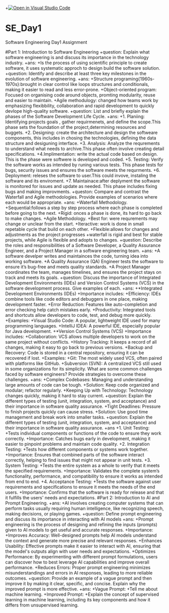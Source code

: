 +[![Open in Visual Studio Code](https://classroom.github.com/assets/open-in-vscode-2e0aaae1b6195c2367325f4f02e2d04e9abb55f0b24a779b69b11b9e10269abc.svg)](https://classroom.github.com/online_ide?assignment_repo_id=15566355&assignment_repo_type=AssignmentRepo)
# SE_Day1
Software Engineering Day1 Assignment

#Part 1: Introduction to Software Engineering
+question:
Explain what software engineering is and discuss its importance in the technology industry.
+ans:
+Is the process of using scientific principle to create software, it uses systematic approch to design build the software solution.
+question:
Identify and describe at least three key milestones in the evolution of software engineering.
+ans:
+Structure programing{1960s-1970s}:brought in clear control like loops structures and conditionals, making it easier to read and less error-prone.
+Object-oriented program: Focused on organising code around objects, promting modularity, reuse and easier to maintain.
+Agile methodulogy: changed how teams work by emphasizing flexibbility, collaboration and rapid development to quickly devlope high-quality software.
+question:
List and briefly explain the phases of the Software Development Life Cycle.
+ans:
+1. Planiing: Identifying projects goals , gather requirmenets, and define the scope.This phase sets the foundation of the project,determining resources and buggets.
+2. Designing: create the architecture and design the softweare components, this includes in chosing the technologies, defining the data structure and desiguning interface.
+3. Analysis: Analyze the requrements to understand what needs to archive.This phase often involve creating detail specifications.
+4.Implimentation: write the actual code based on design. This is the phase were softwere is developed and coded.
+5. Testing: Verify the software works as intended by runing various tests. This phase tests for bugs, security issues and ensures the software meets the requrments.
+6. Deployment: releses the software to user.This could invove, instaling the software and its enviroment.
+7. Maintainace:after deplyment the software is monitored for issues and  update as needed. This phase includes fixing bugs and making improvments.
+queston:
Compare and contrast the Waterfall and Agile methodologies. Provide examples of scenarios where each would be appropriate.
+ans:
+Waterfall Methodology.
+Sequential:follows a step by step process where each phase is completed before going to the next.
+Rigid: onces a phase is done, its hard to go back to make changes.
 +Agile Methodology.
+Best for: were requrements may change or unclear from the start.
+Iteractive: work is done in small repetable cycle that build on each other.
+Flexible:allows for changes and adjustments as the project progresses
+waterfall is rigid and best for stable projects, while Agile is flexible and adopts to changes.
+question:
Describe the roles and responsibilities of a Software Developer, a Quality Assurance Engineer, and a Project Manager in a software engineering team.
+ans:
+A software develper writes and maintainces the code, turning idea into working software.
+A Quality Assurance (QA) Engineer tests the software to ensure it’s bug-free and meets quality standards.
+A Project Manager coordinates the team, manages timelines, and ensures the project stays on track and meets its goals.
+question:
Discuss the importance of Integrated Development Environments (IDEs) and Version Control Systems (VCS) in the software development process. Give examples of each.
+ans:
+*Integrated Development Environments (IDEs)
+Importance includes:
+Efficiency: IDEs combine tools like code editors and debuggers in one place, making development faster.
+Error Reduction: Features like auto-completion and error checking help catch mistakes early.
+Productivity: Integrated tools and shortcuts allow developers to code, test, and debug more quickly.
+Examples:
+Visual Studio Code: A popular, lightweight IDE used for many programming languages.
+IntelliJ IDEA: A powerful IDE, especially popular for Java development.
+*Version Control Systems (VCS)
+Importance includes:
+Collaboration: VCS allows multiple developers to work on the same project without conflicts.
+History Tracking: It keeps a record of all changes, making it easy to go back to previous versions.
+Backup and Recovery: Code is stored in a central repository, ensuring it can be recovered if lost.
+Examples:
+Git: The most widely used VCS, often paired with platforms like GitHub.
+Subversion (SVN): A centralized VCS still used in some organizations for its simplicity.
What are some common challenges faced by software engineers? Provide strategies to overcome these challenges.
+ans:
+Complex Codebases: Managing and understanding large amounts of code can be tough.
+Solution: Keep code organized and modular; refactor regularly.
+Keeping Up with Technology: Technology changes quickly, making it hard to stay current.
+question:
Explain the different types of testing (unit, integration, system, and acceptance) and their importance in software quality assurance.
+Tight Deadlines: Pressure to finish projects quickly can cause stress.
+Solution: Use good time management and break work into smaller tasks.
+question:
Explain the different types of testing (unit, integration, system, and acceptance) and their importance in software quality assurance.
+ans
+1. Unit Testing:
+Tests individual components or functions of the code to ensure they work correctly.
+Importance: Catches bugs early in development, making it easier to pinpoint problems and maintain code quality.
+2. Integration Testing:
+Tests how different components or systems work together.
+Importance: Ensures that combined parts of the software interact correctly, helping to find issues that might not appear in unit tests.
+3. System Testing:
+Tests the entire system as a whole to verify that it meets the specified requirements.
+Importance: Validates the complete system’s functionality, performance, and compatibility to ensure it works as intended from end to end.
+4. Acceptance Testing:
+Tests the software against user requirements and specifications to ensure it meets the needs of the end users.
+Importance: Confirms that the software is ready for release and that it fulfills the users' needs and expectations.
#Part 2: Introduction to AI and Prompt Engineering.
+ans:
+AI involves creating computer systems that can perform tasks usually requiring human intelligence, like recognizing speech, making decisions, or playing games.
+question:
Define prompt engineering and discuss its importance in interacting with AI models
+ans:
+Prompt engineering is the process of designing and refining the inputs (prompts) given to AI models to get useful and accurate responses.
+Importance:
+Improves Accuracy: Well-designed prompts help AI models understand the context and generate more precise and relevant responses.
+Enhances Usability: Effective prompts make it easier to interact with AI, ensuring that the model's outputs align with user needs and expectations.
+Optimizes Performance: By experimenting with different prompt formulations, users can discover how to best leverage AI capabilities and improve overall performance.
+Reduces Errors: Proper prompt engineering minimizes misunderstandings and errors in AI responses, leading to more reliable outcomes.
+question:
Provide an example of a vague prompt and then improve it by making it clear, specific, and concise. Explain why the improved prompt is more effective.
+ans:
+Vague Prompt:
+Tell me about machine learning.
+Improved Prompt:
+Explain the concept of supervised learning in machine learning, including its key components and how it differs from unsupervised learning.
